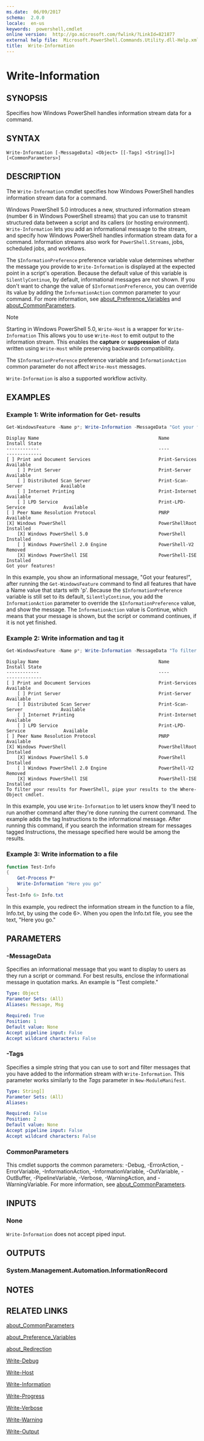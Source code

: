```yaml
---
ms.date:  06/09/2017
schema:  2.0.0
locale:  en-us
keywords:  powershell,cmdlet
online version:  http://go.microsoft.com/fwlink/?LinkId=821877
external help file:  Microsoft.PowerShell.Commands.Utility.dll-Help.xml
title:  Write-Information
---
```

# Write-Information

## SYNOPSIS

Specifies how Windows PowerShell handles information stream data for a command.

## SYNTAX

```
Write-Information [-MessageData] <Object> [[-Tags] <String[]>] [<CommonParameters>]
```

## DESCRIPTION

The `Write-Information` cmdlet specifies how Windows PowerShell handles information stream data for a command.

Windows PowerShell 5.0 introduces a new, structured information stream (number 6 in Windows PowerShell streams) that you can use to transmit structured data between a script and its callers (or hosting environment).
`Write-Information` lets you add an informational message to the stream, and specify how Windows PowerShell handles information stream data for a command. Information streams also work for `PowerShell.Streams`, jobs, scheduled jobs, and workflows.

The `$InformationPreference` preference variable value determines whether the message you provide to `Write-Information` is displayed at the expected point in a script's operation.
Because the default value of this variable is `SilentlyContinue`, by default, informational messages are not shown.
If you don't want to change the value of `$InformationPreference`, you can override its value by adding the `InformationAction` common parameter to your command.
For more information, see [about_Preference_Variables](../Microsoft.PowerShell.Core/About/about_Preference_Variables.md) and [about_CommonParameters](../Microsoft.PowerShell.Core/About/about_CommonParameters.md).

> [!NOTE]
> Starting in Windows PowerShell 5.0, `Write-Host` is a wrapper for `Write-Information`
> This allows you to use `Write-Host` to emit output to the information stream.
> This enables the **capture** or **suppression** of data written using `Write-Host` while preserving backwards compatibility.
>
> The `$InformationPreference` preference variable and `InformationAction` common parameter do not affect `Write-Host` messages.

`Write-Information` is also a supported workflow activity.

## EXAMPLES

### Example 1: Write information for Get- results

```powershell
Get-WindowsFeature -Name p*; Write-Information -MessageData "Got your features!" -InformationAction Continue
```

```output
Display Name                                            Name                       Install State
------------                                            ----                       -------------
[ ] Print and Document Services                         Print-Services                 Available
    [ ] Print Server                                    Print-Server                   Available
    [ ] Distributed Scan Server                         Print-Scan-Server              Available
    [ ] Internet Printing                               Print-Internet                 Available
    [ ] LPD Service                                     Print-LPD-Service              Available
[ ] Peer Name Resolution Protocol                       PNRP                           Available
[X] Windows PowerShell                                  PowerShellRoot                 Installed
    [X] Windows PowerShell 5.0                          PowerShell                     Installed
    [ ] Windows PowerShell 2.0 Engine                   PowerShell-V2                    Removed
    [X] Windows PowerShell ISE                          PowerShell-ISE                 Installed
Got your features!
```

In this example, you show an informational message, "Got your features!", after running the `Get-WindowsFeature` command to find all features that have a Name value that starts with 'p'.
Because the `$InformationPreference` variable is still set to its default, `SilentlyContinue`, you add the `InformationAction` parameter to override the `$InformationPreference` value, and show the message.
The `InformationAction` value is Continue, which means that your message is shown, but the script or command continues, if it is not yet finished.

### Example 2: Write information and tag it

```powershell
Get-WindowsFeature -Name p*; Write-Information -MessageData "To filter your results for PowerShell, pipe your results to the Where-Object cmdlet." -Tags "Instructions" -InformationAction Continue
```

```output
Display Name                                            Name                       Install State
------------                                            ----                       -------------
[ ] Print and Document Services                         Print-Services                 Available
    [ ] Print Server                                    Print-Server                   Available
    [ ] Distributed Scan Server                         Print-Scan-Server              Available
    [ ] Internet Printing                               Print-Internet                 Available
    [ ] LPD Service                                     Print-LPD-Service              Available
[ ] Peer Name Resolution Protocol                       PNRP                           Available
[X] Windows PowerShell                                  PowerShellRoot                 Installed
    [X] Windows PowerShell 5.0                          PowerShell                     Installed
    [ ] Windows PowerShell 2.0 Engine                   PowerShell-V2                    Removed
    [X] Windows PowerShell ISE                          PowerShell-ISE                 Installed
To filter your results for PowerShell, pipe your results to the Where-Object cmdlet.
```

In this example, you use `Write-Information` to let users know they'll need to run another command after they're done running the current command.
The example adds the tag Instructions to the informational message.
After running this command, if you search the information stream for messages tagged Instructions, the message specified here would be among the results.

### Example 3: Write information to a file

```powershell
function Test-Info
{
    Get-Process P*
    Write-Information "Here you go"
}
Test-Info 6> Info.txt
```

In this example, you redirect the information stream in the function to a file, Info.txt, by using the code 6\>.
When you open the Info.txt file, you see the text, "Here you go."

## PARAMETERS

### -MessageData

Specifies an informational message that you want to display to users as they run a script or command.
For best results, enclose the informational message in quotation marks.
An example is "Test complete."

```yaml
Type: Object
Parameter Sets: (All)
Aliases: Message, Msg

Required: True
Position: 1
Default value: None
Accept pipeline input: False
Accept wildcard characters: False
```

### -Tags

Specifies a simple string that you can use to sort and filter messages that you have added to the information stream with `Write-Information`.
This parameter works similarly to the *Tags* parameter in `New-ModuleManifest`.

```yaml
Type: String[]
Parameter Sets: (All)
Aliases:

Required: False
Position: 2
Default value: None
Accept pipeline input: False
Accept wildcard characters: False
```

### CommonParameters

This cmdlet supports the common parameters: -Debug, -ErrorAction, -ErrorVariable, -InformationAction, -InformationVariable, -OutVariable, -OutBuffer, -PipelineVariable, -Verbose, -WarningAction, and -WarningVariable. For more information, see [about_CommonParameters](../Microsoft.PowerShell.Core/About/about_CommonParameters.md).

## INPUTS

### None

`Write-Information` does not accept piped input.

## OUTPUTS

### System.Management.Automation.InformationRecord

## NOTES

## RELATED LINKS

[about_CommonParameters](../Microsoft.PowerShell.Core/About/about_CommonParameters.md)

[about_Preference_Variables](../Microsoft.PowerShell.Core/About/about_Preference_Variables.md)

[about_Redirection](../Microsoft.PowerShell.Core/About/about_Redirection.md)

[Write-Debug](Write-Debug.md)

[Write-Host](Write-Host.md)

[Write-Information](Write-Information.md)

[Write-Progress](Write-Progress.md)

[Write-Verbose](Write-Verbose.md)

[Write-Warning](Write-Warning.md)

[Write-Output](Write-Output.md)